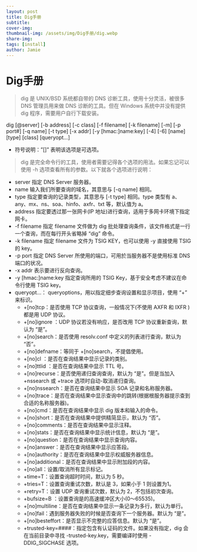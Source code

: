 ```yaml
---
layout: post
title: Dig手册
subtitle: 
cover-img: 
thumbnail-img: /assets/img/Dig手册/dig.webp
share-img: 
tags: [install]
author: Jamie
---
```


# Dig手册

> dig 是 UNIX/BSD 系统都自带的 DNS 诊断工具，使用十分灵活，被很多 DNS 管理员用来做 DNS 诊断的工具。但在 Windows 系统中并没有提供 dig 程序，需要用户自行下载安装。

dig [@server] [-b address] [-c class] [-f filename] [-k filename] [-m] [-p port#] [-q name] [-t type] [-x addr] [-y [hmac:]name:key] [-4] [-6] [name] [type] [class] [queryopt…]

- 符号说明：”[]” 表明该选项是可选项。

> dig 是完全命令行的工具，使用者需要记得各个选项的用法。如果忘记可以使用 -h 选项查看所有的参数。以下就各个选项进行说明：

- server 指定 DNS Server 服务器。
- name 输入我们所要查询的域名，其意思与 [-q name] 相同。
- type 指定要查询的记录类型，其意思与 [-t type] 相同。type 类型有 a、any、mx、ns、soa、hinfo、axfr、txt 等，默认值为 a。
- address 指定要透过那一张网卡(IP 地址)进行查询，适用于多网卡环境下指定网卡。
- -f filename 指定 filename 文件做为 dig 批处理查询条件，该文件格式是一行一个查询，而在每行开头省略掉 “dig” 命令。
- -k filename 指定 filename 文件为 TSIG KEY，也可以使用 -y 直接使用 TSIG 的 key。
- -p port 指定 DNS Server 所使用的端口，可用於当服务器不是使用标准 DNS 端口的状况。
- -x addr 表示要进行反向查询。
- -y [hmac:]name:key 指定查询所用的 TSIG Key，基于安全考虑不建议在命令行使用 TSIG key。
- queryopt…： queryoptions，用以指定细步查询设置和显示项目，使用 “+” 来标识。
  - +[no]tcp：是否使用 TCP 协议查询，一般情况下(不使用 AXFR 和 IXFR )都是用 UDP 协议。
  - +[no]ignore ：UDP 协议若没有响应，是否改用 TCP 协议重新查询，默认为 “是”。
  - +[no]search：是否使用 resolv.conf 中定义的列表进行查询，默认为 “否”。
  - +[no]defname：等同于 +[no]search，不提倡使用。
  - +[no]cl ：是否在查询结果中显示记录的类别。
  - +[no]ttlid ：是否在查询结果中显示 TTL 号。
  - +[no]recurse：是否使用递归查询查询，默认为 “是”。但是当加入 +nssearch 或 +trace 选项时自动-取消递归查询。
  - +[no]nssearch：是否在查询结果中显示 SOA 记录和名称服务器。
  - +[no]trace：是否在查询结果中显示查询中的跳转(根据根服务器提示查到合适的名称服务器)。
  - +[no]cmd：是否在查询结果中显示 dig 版本和输入的命令。
  - +[no]short：是否在查询结果中提供精简显示，默认为 “否”。
  - +[no]comments：是否在查询结果中显示注释。
  - +[no]stats：是否在查询结果中显示统计信息，默认为 “是”。
  - +[no]question：是否在查询结果中显示查询内容。
  - +[no]answer：是否在查询结果中显示应答段。
  - +[no]authority：是否在查询结果中显示权威服务器信息。
  - +[no]additional：是否在查询结果中显示附加段的内容。
  - +[no]all：设置/取消所有显示标记。
  - +time=T：设置查询超时时间，默认为 5 秒。
  - +tries=T：设置查询重试次数，默认是 3，如果小于 1 则设置为1。
  - +retry=T：设置 UDP 查询重试次数，默认为 2，不包括初次查询。
  - +bufsize=B ：设置查询是的高速缓冲区大小(0～65535)。
  - +[no]multiline：是否在查询结果中显示一条记录为多行，默认为单行。
  - +[no]fail：遇到服务器失败的时候是否查询下一个服务器。默认为 “是”。
  - +[no]besteffort：是否显示不完整的应答信息。默认为 “是”。
  - +trusted-key=####：指定包含有认证码的文件。如果没有指定，dig 会在当前目录中寻找 -trusted-key.key，需要编译时使用 -DDIG_SIGCHASE 选项。